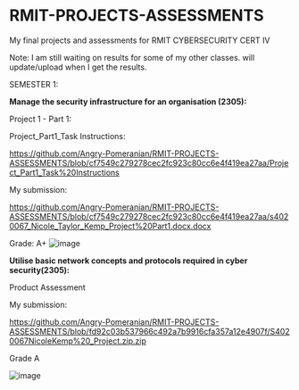 # RMIT-PROJECTS-ASSESSMENTS
My final projects and assessments for RMIT CYBERSECURITY CERT IV

Note: I am still waiting on results for some of my other classes. will update/upload when I get the results.

SEMESTER 1:


__Manage the security infrastructure for an organisation (2305):__

Project 1 - Part 1:

Project_Part1_Task Instructions:

https://github.com/Angry-Pomeranian/RMIT-PROJECTS-ASSESSMENTS/blob/cf7549c279278cec2fc923c80cc6e4f419ea27aa/Project_Part1_Task%20Instructions

My submission:

https://github.com/Angry-Pomeranian/RMIT-PROJECTS-ASSESSMENTS/blob/cf7549c279278cec2fc923c80cc6e4f419ea27aa/s4020067_Nicole_Taylor_Kemp_Project%20Part1.docx.docx

Grade: A+
![image](https://user-images.githubusercontent.com/91113466/232361406-81e5e0ae-2c1a-4c9b-a2db-97d43e32907e.png)


__Utilise basic network concepts and protocols required in cyber security(2305):__

Product Assessment

My submission:

https://github.com/Angry-Pomeranian/RMIT-PROJECTS-ASSESSMENTS/blob/fd92c03b537966c492a7b9916cfa357a12e4907f/S4020067NicoleKemp%20_Project.zip.zip

Grade A

![image](https://user-images.githubusercontent.com/91113466/232374879-154f0294-a303-4eb5-897d-8e4c9b4e80f7.png)
